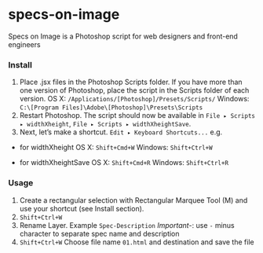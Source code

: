 # specs-on-image
Specs on Image is a Photoshop script for web designers and front-end engineers

### Install
1. Place .jsx files in the Photoshop Scripts folder. If you have more than one version of Photoshop, place the script in the Scripts folder of each version.
OS X: `/Applications/[Photoshop]/Presets/Scripts/`
Windows: `C:\[Program Files]\Adobe\[Photoshop]\Presets\Scripts`
2. Restart Photoshop. The script should now be available in 
`File ▸ Scripts ▸ widthXheight`,
`File ▸ Scripts ▸ widthXheightSave`.
3. Next, let’s make a shortcut. `Edit ▸ Keyboard Shortcuts...`
e.g.
- for widthXheight
OS X: `Shift+Cmd+W`
Windows: `Shift+Ctrl+W`

- for widthXheightSave
OS X: `Shift+Cmd+R`
Windows: `Shift+Ctrl+R`


### Usage

1. Create a rectangular selection with Rectangular Marquee Tool (M) and use your shortcut (see Install section).
2. `Shift+Ctrl+W`
3. Rename Layer. Example `Spec-Description` *Important*-: use `-` minus character to separate spec name and description
4. `Shift+Ctrl+W` Choose file name `01.html` and destination and save the file